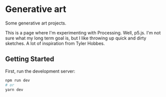# Generative art
Some generative art projects.

This is a page where I'm experimenting with Processing. Well, p5.js. I'm not sure what my long term goal is, but I like throwing up quick and dirty sketches. A lot of inspiration from Tyler Hobbes.

## Getting Started

First, run the development server:

```bash
npm run dev
# or
yarn dev
```


